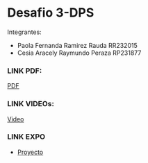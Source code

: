 # Desafio 3-DPS

Integrantes:

- Paola Fernanda Ramirez Rauda RR232015
- Cesia Aracely Raymundo Peraza RP231877


### LINK PDF:
[PDF](https://drive.google.com/file/d/1YZQvcTuxbZKPWlgu82q8ZSf4ELrwY8j0/view?usp=sharing)
### LINK VIDEOs:
[Video](https://drive.google.com/file/d/1E60RYxA5yrVwdIBLq5bgSuo0Cdd8EkQm/view?usp=sharing)
### LINK EXPO
- [Proyecto](https://snack.expo.dev/@paofer/recursoaprendizaje?platform=android)

